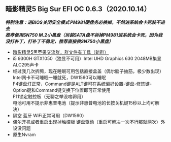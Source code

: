 ## 暗影精灵5 Big Sur EFI OC 0.6.3（2020.10.14）
***特别注意：进BIOS关闭安全模式 PM981硬盘务必换掉，不然进系统会卡死装不进去<br>推荐使用SN750 M.2小黑盘（另装SATA盘不拆掉PM981进系统会卡死，因为我没打补丁，打补丁不稳定，推荐直接换SN750小黑盘）***
* [暗影精灵5黑苹果交流群，群文件有工具（新群）](https://jq.qq.com/?_wv=1027&k=sdhev52d)
* i5 9300H GTX1050（独显不可用）Intel UHD Graphics 630 2048MB集显 ALC295声卡<br>
* 经过我几次折腾，现在睡眠可用包括直接盒盖（偶尔脑子抽筋，极少数出现）<br>Intel网卡不可睡眠一睡就死，DW1560可以睡眠<br>F4键盘灯正常，Command键是ALT键可在系统偏好设置-键盘-修饰键-Option键和Command键交换下位置即可正常使用<br>F11锁定触控板（无聊之举没啥卵用）<br>电池可用不提示非惠普电池（提示非惠普电池的长按关机键15秒以上均可解决）
* 隔空 蓝牙 WiFi正常可用（DW1560）
* 偶尔开机或者重启出现掉触控板 键盘驱动（重启可解决一次不行那就两次）外设没问题
* 原生Nvram
